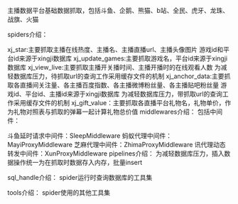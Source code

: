 主播数据平台基础数据抓取，包括斗鱼、企鹅、熊猫、b站、全民、虎牙、龙珠、战旗、火猫

spiders介绍：

xj_star:主要抓取主播在线热度、主播名、主播直播url、主播头像图片 游戏id和平台id来源于xingji数据库
xj_update_games:主要抓取游戏名，平台id来源于xingji数据库
xj_view_live:主要抓取主播开关播时间、主播开播时的在线观看人数 为减轻数据库压力，待抓取url的查询工作采用缓存文件的机制
xj_anchor_data:主要抓取各直播间关注量、各主播百度指数、各主播微博粉丝量、各主播贴吧粉丝量 游戏id、平台id、主播id来源于xingji数据库 为减轻数据库压力，带抓取url的查询工作采用缓存文件的机制
xj_gift_value：主要抓取各直播平台礼物名，礼物单价，作为礼物对照表与抓取的弹幕一起计算礼物总价值
middlewares介绍： 包括中间件：

斗鱼延时请求中间件：SleepMiddleware
蚂蚁代理中间件：MayiProxyMiddleware
芝麻代理中间件：ZhimaProxyMiddleware
讯代理动态转发中间件：XunProxyMiddleware
pipelines介绍： 为减轻数据库压力，插入数据操作统一为在抓取时数据存入内存，批量insert

sql_handle介绍： spider运行时查询数据库的工具集

tools介绍： spider使用的其他工具集